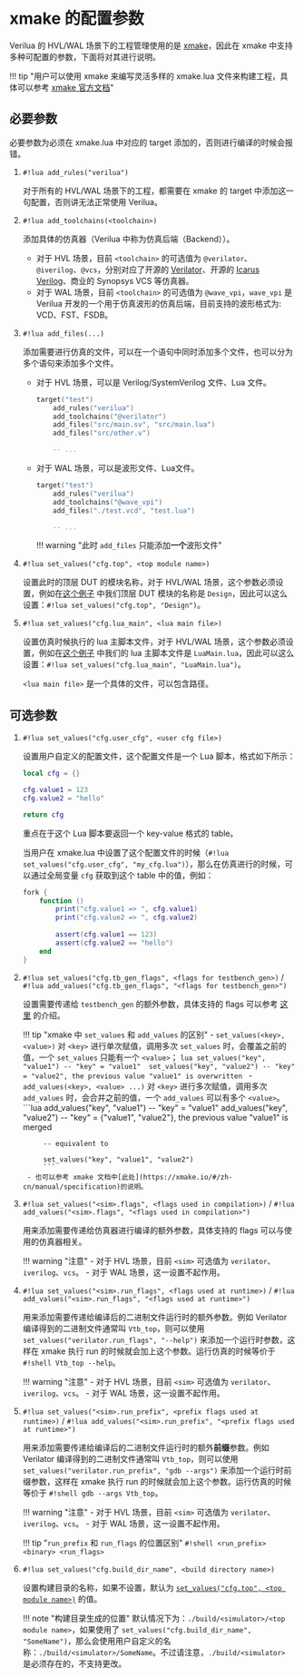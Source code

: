 # xmake 的配置参数

Verilua 的 HVL/WAL 场景下的工程管理使用的是 [xmake](https://xmake.io/#/)，因此在 xmake 中支持多种可配置的参数，下面将对其进行说明。

!!! tip "用户可以使用 xmake 来编写灵活多样的 xmake.lua 文件来构建工程，具体可以参考 [xmake 官方文档](https://xmake.io/#/getting_started)"

## 必要参数

必要参数为必须在 xmake.lua 中对应的 target 添加的，否则进行编译的时候会报错。

1. `#!lua add_rules("verilua")`

    对于所有的 HVL/WAL 场景下的工程，都需要在 xmake 的 target 中添加这一句配置，否则讲无法正常使用 Verilua。

1. `#!lua add_toolchains(<toolchain>)`

    添加具体的仿真器（Verilua 中称为仿真后端（Backend））。
    
    - 对于 HVL 场景，目前 `<toolchain>` 的可选值为 `@verilator`、`@iverilog`、`@vcs`，分别对应了开源的 [Verilator](https://github.com/verilator/verilator)、开源的 [Icarus Verilog](https://github.com/steveicarus/iverilog)、商业的 Synopsys VCS 等仿真器。
    - 对于 WAL 场景，目前 `<toolchain>` 的可选值为 `@wave_vpi`，`wave_vpi` 是 Verilua 开发的一个用于仿真波形的仿真后端，目前支持的波形格式为: VCD、FST、FSDB。

2. `#!lua add_files(...)`
    
    添加需要进行仿真的文件，可以在一个语句中同时添加多个文件，也可以分为多个语句来添加多个文件。
    
    - 对于 HVL 场景，可以是 Verilog/SystemVerilog 文件、Lua 文件。
        ```lua title="xmake.lua" hl_lines="4 5"
        target("test")
            add_rules("verilua")
            add_toolchains("@verilator")
            add_files("src/main.sv", "src/main.lua")
            add_files("src/other.v")

            -- ...
        ```
    - 对于 WAL 场景，可以是波形文件、Lua文件。
        ```lua title="xmake.lua"
        target("test")
            add_rules("verilua")
            add_toolchains("@wave_vpi")
            add_files("./test.vcd", "test.lua")

            -- ...
        ```

        !!! warning "此时 `add_files` 只能添加**一个**波形文件"

3. `#!lua set_values("cfg.top", <top module name>)`

    <a id="cfg-top"></a>

    设置此时的顶层 DUT 的模块名称，对于 HVL/WAL 场景，这个参数必须设置，例如在[这个例子](../getting-started/simple_hvl_example.md) 中我们顶层 DUT 模块的名称是 `Design`，因此可以这么设置：`#!lua set_values("cfg.top", "Design")`。

4. `#!lua set_values("cfg.lua_main", <lua main file>)`

    设置仿真时候执行的 lua 主脚本文件，对于 HVL/WAL 场景，这个参数必须设置，例如在[这个例子](../getting-started/simple_hvl_example.md) 中我们的 lua 主脚本文件是 `LuaMain.lua`，因此可以这么设置：`#!lua set_values("cfg.lua_main", "LuaMain.lua")`。

    `<lua main file>` 是一个具体的文件，可以包含路径。


## 可选参数

<a id="cfg-user-cfg"></a>

1. `#!lua set_values("cfg.user_cfg", <user cfg file>)`

    设置用户自定义的配置文件，这个配置文件是一个 Lua 脚本，格式如下所示：

    ```lua title="my_cfg.lua" hl_lines="1 6" linenums="1"
    local cfg = {}

    cfg.value1 = 123
    cfg.value2 = "hello"

    return cfg
    ```

    重点在于这个 Lua 脚本要返回一个 key-value 格式的 table。

    当用户在 xmake.lua 中设置了这个配置文件的时候（`#!lua set_values("cfg.user_cfg", "my_cfg.lua")`），那么在仿真进行的时候，可以通过全局变量 `cfg` 获取到这个 table 中的值，例如：
    
    ```lua title="main.lua" linenums="1"
    fork {
        function ()
            print("cfg.value1 => ", cfg.value1)
            print("cfg.value2 => ", cfg.value2)
        
            assert(cfg.value1 == 123)
            assert(cfg.value2 == "hello")
        end
    }
    ```

2. `#!lua set_values("cfg.tb_gen_flags", <flags for testbench_gen>)` / ``#!lua add_values("cfg.tb_gen_flags", "<flags for testbench_gen>")``

    设置需要传递给 `testbench_gen` 的额外参数，具体支持的 flags 可以参考 [这里](./testbench_generate.md) 的介绍。

    !!! tip "xmake 中 `set_values` 和 `add_values` 的区别"
        - `set_values(<key>, <value>)` 对 `<key>` 进行单次赋值，调用多次 `set_values` 时，会覆盖之前的值，一个 `set_values` 只能有一个 `<value>`； 
            ```lua
            set_values("key", "value1") -- "key" = "value1" 
            set_values("key", "value2") -- "key" = "value2", the previous value "value1" is overwritten
            ```
        - `add_values(<key>, <value> ...)` 对 `<key>` 进行多次赋值，调用多次 `add_values` 时，会合并之前的值，一个 `add_values` 可以有多个 `<value>`。
            ```lua
            add_values("key", "value1") -- "key" = "value1" 
            add_values("key", "value2") -- "key" = {"value1", "value2"}, the previous value "value1" is merged

            -- equivalent to

            set_values("key", "value1", "value2")
            ```
        - 也可以参考 xmake 文档中[此处](https://xmake.io/#/zh-cn/manual/specification)的说明。 

3. `#!lua set_values("<sim>.flags", <flags used in compilation>)` / ``#!lua add_values("<sim>.flags", "<flags used in compilation>")``
    
    用来添加需要传递给仿真器进行编译的额外参数，具体支持的 flags 可以与使用的仿真器相关。
    
    !!! warning "注意"
        - 对于 HVL 场景，目前 `<sim>` 可选值为 `verilator`、`iverilog`、`vcs`。
        - 对于 WAL 场景，这一设置不起作用。

4. `#!lua set_values("<sim>.run_flags", <flags used at runtime>)` / ``#!lua add_values("<sim>.run_flags", "<flags used at runtime>")``

    用来添加需要传递给编译后的二进制文件运行时的额外参数。例如 Verilator 编译得到的二进制文件通常叫 `Vtb_top`，则可以使用 `set_values("verilator.run_flags", "--help")` 来添加一个运行时参数，这样在 xmake 执行 run 的时候就会加上这个参数。运行仿真的时候等价于 `#!shell Vtb_top --help`。

    !!! warning "注意"
        - 对于 HVL 场景，目前 `<sim>` 可选值为 `verilator`、`iverilog`、`vcs`。
        - 对于 WAL 场景，这一设置不起作用。

5. `#!lua set_values("<sim>.run_prefix", <prefix flags used at runtime>)` / `#!lua add_values("<sim>.run_prefix", "<prefix flags used at runtime>")`

    用来添加需要传递给编译后的二进制文件运行时的额外**前缀**参数。例如 Verilator 编译得到的二进制文件通常叫 `Vtb_top`，则可以使用 `set_values("verilator.run_prefix", "gdb --args")` 来添加一个运行时前缀参数，这样在 xmake 执行 run 的时候就会加上这个参数。运行仿真的时候等价于 `#!shell gdb --args Vtb_top`。

    !!! warning "注意"
        - 对于 HVL 场景，目前 `<sim>` 可选值为 `verilator`、`iverilog`、`vcs`。
        - 对于 WAL 场景，这一设置不起作用。

    !!! tip "`run_prefix` 和 `run_flags` 的位置区别"
        `#!shell <run_prefix> <binary> <run_flags>`

6. `#!lua set_values("cfg.build_dir_name", <build directory name>)`

    设置构建目录的名称，如果不设置，默认为 [`set_values("cfg.top", <top module name>)`](#cfg-top) 的值。

    !!! note "构建目录生成的位置"
        默认情况下为：`./build/<simulator>/<top module name>`，如果使用了 `set_values("cfg.build_dir_name", "SomeName")`，那么会使用用户自定义的名称：`./build/<simulator>/SomeName`。不过请注意，`./build/<simulator>` 是必须存在的，不支持更改。
